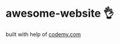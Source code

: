 # awesome-website :ok_hand:                                                                  
built with help of <a href="http://johnelder.com/">codemy.com</a>
